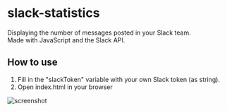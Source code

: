 # slack-statistics

Displaying the number of messages posted in your Slack team.<br>
Made with JavaScript and the Slack API.

## How to use

1. Fill in the "slackToken" variable with your own Slack token (as string).
2. Open index.html in your browser

![screenshot](http://i.imgur.com/4WtRU8w.png)